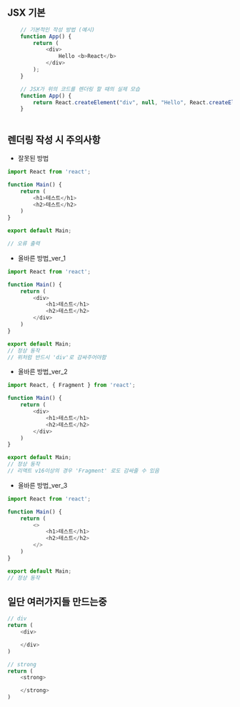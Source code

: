 
## JSX 기본 

```javascript
    // 기본적인 작성 방법 (예시)
    function App() {
        return (
            <div>
                Hello <b>React</b>
            </div>
        );
    }

    // JSX가 위의 코드를 렌더링 할 때의 실제 모습
    function App() {
        return React.createElement("div", null, "Hello", React.createElement("b", null, "React"));
    }
    
```

## 렌더링 작성 시 주의사항
- 잘못된 방법
```javascript
import React from 'react';

function Main() {
    return (
        <h1>테스트</h1>
        <h2>테스트</h2>
    )
}

export default Main;

// 오류 출력
```
- 올바른 방법_ver_1
```javascript
import React from 'react';

function Main() {
    return (
        <div>
            <h1>테스트</h1>
            <h2>테스트</h2>
        </div>
    )
}

export default Main;
// 정상 동작
// 위처럼 반드시 'div'로 감싸주어야함

```
- 올바른 방법_ver_2
```javascript
import React, { Fragment } from 'react';

function Main() {
    return (
        <div>
            <h1>테스트</h1>
            <h2>테스트</h2>
        </div>
    )
}

export default Main;
// 정상 동작
// 리액트 v16이상의 경우 'Fragment' 로도 감싸줄 수 있음
```
- 올바른 방법_ver_3
```javascript
import React from 'react';

function Main() {
    return (
        <>
            <h1>테스트</h1>
            <h2>테스트</h2>
        </>
    )
}

export default Main;
// 정상 동작
```

## 일단 여러가지들 만드는중
```javascript
// div
return (
    <div>

    </div>
)

// strong
return (
    <strong>

    </strong>
)

